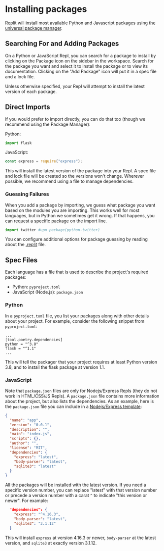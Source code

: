 # Installing packages

Replit will install most available Python and Javascript packages using [the universal package manager](https://blog.replit.com/upm).

## Searching For and Adding Packages

On a Python or JavaScript Repl, you can search for a package to install by clicking on the Package icon on the sidebar in the workspace. Search for the package you want and select it to install the package or to view its documentation. Clicking on the "Add Package" icon will put it in a spec file and a lock file.

Unless otherwise specified, your Repl will attempt to install the latest version of each package.

## Direct Imports

If you would prefer to import directly, you can do that too (though we recommend using the Package Manager):

Python:

```python
import flask
```

JavaScript:

```javascript
const express = require("express");
```

This will install the latest version of the package into your Repl. A spec file and lock file will be created so the versions won't change. Wherever possible, we recommend using a file to manage dependencies.

### Guessing Failures

When you add a package by importing, we guess what package you want based on the modules you are importing. This works well for most languages, but in Python we sometimes get it wrong. If that happens, you can request a specific package on the import line.

```python
import twitter #upm package(python-twitter)
```

You can configure additional options for package guessing by reading about the [.replit](/programming-ide/configuring-repl) file.

## Spec Files

Each language has a file that is used to describe the project's required packages:

- Python: `pyproject.toml`
- JavaScript (Node.js): `package.json`

### Python

In a `pyproject.toml` file, you list your packages along with other details about your project. For example, consider the following snippet from `pyproject.toml`:

```
...
[tool.poetry.dependencies]
python = "^3.8"
flask = "^1.1"
...
```

This will tell the packager that your project requires at least Python version 3.8, and to install the flask package at version 1.1.

### JavaScript

Note that `package.json` files are only for Nodejs/Express Repls (they do not work in HTML/CSS/JS Repls). A `package.json` file contains more information about the project, but also lists the dependencies. As an example, here is the `package.json` file you can include in a
[Nodejs/Express template](https://replit.com/languages/nodejs):

```json
{
  "name": "app",
  "version": "0.0.1",
  "description": "",
  "main": "index.js",
  "scripts": {},
  "author": "",
  "license": "MIT",
  "dependencies": {
    "express": "latest",
    "body-parser": "latest",
    "sqlite3": "latest"
  }
}
```

All the packages will be installed with the latest version. If you need a specific version number, you can replace "latest" with that version number or precede a version number with a carat `^` to indicate "this version or newer". For example:

```json
  "dependencies": {
    "express": "^4.16.3",
    "body-parser": "latest",
    "sqlite3": "3.1.12"
  }
```

This will install `express` at version 4.16.3 or newer, `body-parser` at the latest version, and `sqlite3` at exactly version 3.1.12.
